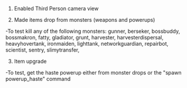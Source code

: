 1) Enabled Third Person camera view

2) Made items drop from monsters (weapons and powerups)

-To test kill any of the following monsters:
gunner,
berseker,
bossbuddy,
bossmakron,
fatty,
gladiator,
grunt,
harvester,
harvesterdispersal,
heavyhovertank,
ironmaiden,
lighttank,
networkguardian,
repairbot,
scientist,
sentry,
slimytransfer,

3) Item upgrade

-To test, get the haste powerup either from monster drops or the "spawn powerup_haste" command
